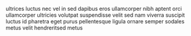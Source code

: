 ultrices luctus nec vel in sed dapibus eros ullamcorper nibh aptent orci
ullamcorper ultricies volutpat suspendisse velit sed nam viverra suscipit
luctus id pharetra eget purus pellentesque ligula ornare semper sodales metus
velit hendreritsed metus